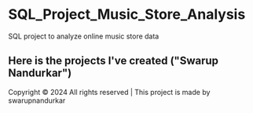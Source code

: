 # SQL_Project_Music_Store_Analysis
SQL project to analyze online music store data
## Here is the projects I've created ("Swarup Nandurkar")
Copyright © 2024 All rights reserved | This project is made by swarupnandurkar
